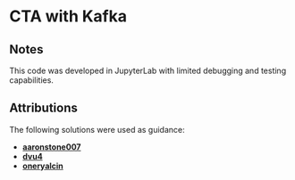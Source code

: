 # CTA with Kafka

## Notes
This code was developed in JupyterLab with limited debugging and testing capabilities. 

## Attributions
The following solutions were used as guidance:
* **[aaronstone007](https://github.com/aaronstone007/Udacity-Data-Streaming)**
* **[dvu4](https://github.com/dvu4/udacity-data-streaming-project-1)**
* **[oneryalcin](https://github.com/oneryalcin/udacity-Data-Streaming-ND-Kafka)**
